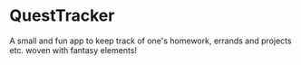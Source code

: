 # QuestTracker
A small and fun app to keep track of one's homework, errands and projects etc. woven with fantasy elements!
